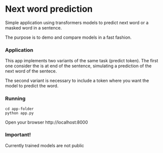 # Next word prediction
Simple application using transformers models to predict next word or a masked word in a sentence.

The purpose is to demo and compare models in a fast fashion.

### Application
This app implements two variants of the same task (predict <mask> token). The first one consider the <mask> is at end of the sentence, simulating a prediction of the next word of the sentece.

The second variant is necessary to include a <mask> token where you want the model to predict the word.


### Running 
```
cd app-folder
python app.py
```
Open your browser http://localhost:8000

### Important!
Currently trained models are not public



